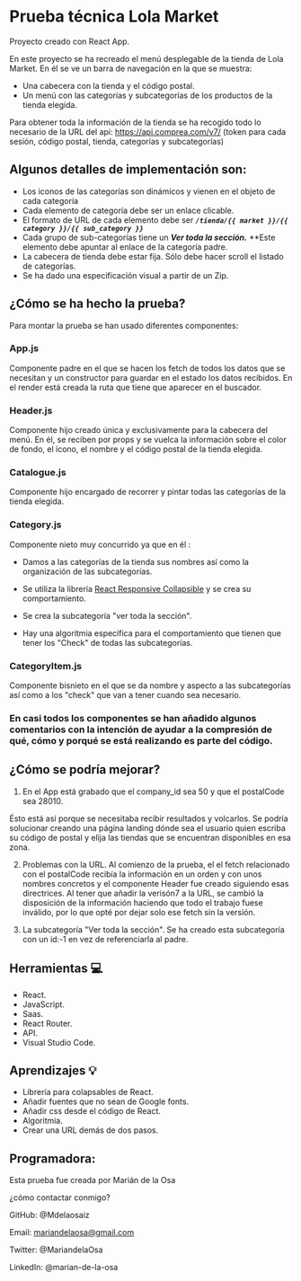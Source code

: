 # Prueba técnica Lola Market 
Proyecto creado con React App.

En este proyecto se ha recreado el menú desplegable de la tienda de Lola Market.
En él se ve un barra de navegación en la que se muestra: 

* Una cabecera con la tienda y el código postal. 
* Un menú con las categorías y subcategorías de los productos de la tienda elegida. 

Para obtener toda la información de la tienda se ha recogido todo lo necesario de la URL del api: https://api.comprea.com/v7/ (token para cada sesión, código postal, tienda, categorías y subcategorías)

## Algunos detalles de implementación son:

- Los iconos de las categorías son dinámicos y vienen en el objeto de cada categoría
- Cada elemento de categoría debe ser un enlace clicable.
- El formato de URL de cada elemento debe ser ***`/tienda/{{ market }}/{{ category }}/{{ sub_category }}`***
- Cada grupo de sub-categorías tiene un ***Ver toda la sección.*** **Este elemento debe apuntar al enlace de la categoría padre.
- La cabecera de tienda debe estar fija. Sólo debe hacer scroll el listado de categorías.
- Se ha dado una especificación visual a partir de un Zip.

## ¿Cómo se ha hecho la prueba?

Para montar la prueba se han usado diferentes componentes:

### App.js 
  Componente padre en el que se hacen los fetch de todos los datos que se necesitan y un constructor para guardar en el estado los datos recibidos.
  En el render está creada la ruta que tiene que aparecer en el buscador.

### Header.js
  Componente hijo creado única y exclusivamente para la cabecera del menú.
  En él, se reciben por props y se vuelca la información sobre el color de fondo, el icono, el nombre y el código postal de la tienda elegida.

### Catalogue.js
  Componente hijo encargado de recorrer y pintar todas las categorías de la tienda elegida.

### Category.js
  Componente nieto muy concurrido ya que en él :

  * Damos a las categorías de la tienda sus nombres así como la organización de las subcategorías.
  
  * Se utiliza la librería [React Responsive Collapsible](https://www.npmjs.com/package/react-collapsible)  y se crea su comportamiento.
  
  * Se crea la subcategoría "ver toda la sección".

  * Hay una algoritmia específica para el comportamiento que tienen que tener los "Check" de todas las subcategorías.

 
### CategoryItem.js
  Componente bisnieto en el que se da nombre y aspecto a las subcategorías así como a los "check" que van a tener cuando sea necesario.

### En casi todos los componentes se han añadido algunos comentarios con la intención de ayudar a la compresión de qué, cómo y porqué se está realizando es parte del código.


## ¿Cómo se podría mejorar?

1. En el App está grabado que el company_id sea 50 y que el postalCode sea 28010.

Ésto está así porque se necesitaba recibir resultados y volcarlos.
Se podría solucionar creando una página landing dónde sea el usuario quien escriba su código de postal y elija las tiendas que se encuentran disponibles en esa zona.

2. Problemas con la URL.
Al comienzo de la prueba, el el fetch relacionado con el postalCode recibía la información en un orden y con unos nombres concretos y el componente Header fue creado siguiendo esas directrices.
Al tener que añadir la verisón7 a la URL, se cambió la disposición de la información haciendo que todo el trabajo fuese inválido, por lo que opté por dejar solo ese fetch sin la versión.
 
3. La subcategoría "Ver toda la sección".
Se ha creado esta subcategoría con un id:-1 en vez de referenciarla al padre.

## Herramientas 💻
- React.
- JavaScript.
- Saas.
- React Router.
- API.
- Visual Studio Code.

## Aprendizajes 💡
* Librería para colapsables de React.
* Añadir fuentes que no sean de Google fonts.
* Añadir css desde el código de React.
* Algoritmia.
* Crear una URL demás de dos pasos.

## Programadora:
Esta prueba fue creada por Marián de la Osa

¿cómo contactar conmigo?

GitHub: @Mdelaosaiz

Email: mariandelaosa@gmail.com

Twitter: @MariandelaOsa

LinkedIn: @marian-de-la-osa